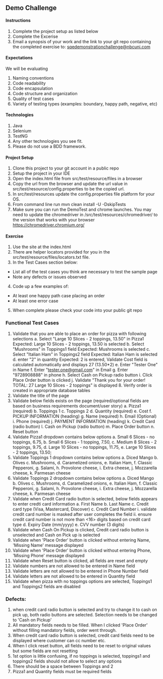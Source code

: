 ## Demo Challenge

#### Instructions
1. Complete the project setup as listed below
2. Complete the Excerise
3. Email a synopsis of your work and the link to your git repo containing the completed exercise to: sqedemonstrationchallenge@nbcuni.com

#### Expectations
We will be evaluating
1. Naming conventions
2. Code readability
3. Code encapsulation
4. Code structure and organization
5. Quality of test cases
6. Variety  of testing types (examples: boundary, happy path, negative, etc) 


#### Technologies
1. Java
2. Selenium
3. TestNG
4. Any other technologies you see fit.
5. Please do not use a BDD framework.

#### Project Setup
1. Clone this project to your git account in a public repo
2. Setup the project in your IDE
3. Open the index.html file from src/test/resource/files in a browser
4. Copy the url from the browser and update the url value in src/test/resource/config.properties to be the copied url.
5. In src/test/resources update the config.properties file platform for your OS.
6. From command line run mvn clean install -U -DskipTests
7. Make sure you can run the DemoTest and chrome launches.  You may need to update the chromedriver in /src/test/resources/chromedriver/ to the version that works with your browser
   https://chromedriver.chromium.org/


#### Exercise
1. Use the site at the index.html
2. There are helper locators provided for you in the src/test/resource/files/locators.txt file.
3. In the Test Cases section below:
  - List all of the test cases you think are necessary to test the sample page
  - Note any defects or issues observed
4. Code up a few examples of:
  - At least one happy path case placing an order
  - At least one error case
5. When complete please check your code into your public git repo


### Functional Test Cases

 1. Validate that you are able to place an order for pizza with following selections
	a. Select "Large 10 Slices - 2 toppings, 13.50" in Pizza1 
			Expected: Large 10 Slices - 2 toppings, 13.50 is selected 
	b. Select "Mushrooms" in Toppings1 field
			Expected: Mushrooms is selected 
	c. Select "Italian Ham" in Toppings2 field
			Expected: Italian Ham is selected 
	d. enter "2" in quantity
			Expected: 2 is entered, Validate Cost field is calculated automatically and displays 27 (13.50*2)
	e. Enter "Tester One" in Name
	f. Enter "tester.one@gmail.com" in Email
	g. Enter "9728908888" in phone 
	h. Select Cash on Pickup radio button
	i. Click Place Order button is clicked
	j. Validate "Thank you for your order! TOTAL: 27 Large 10 Slices - 2 toppings" is displayed
	8. Verify order is created in appropriate database tables
 2. Validate the title of the page <Pizza Order Form>
 3. Validate below fields exists on the page (required/optional fields are based on business requirements document/user story)
    a. Pizza1 (required)
	b. Toppings 1 
	c. Toppings 2
	d. Quantity (required)
	e. Cost
	f. PICKUP INFORMATION (heading)
	g. Name (required)
	h. Email (Optional)
	i. Phone (required)
	j. PAYMENT INFORMATION (heading)
	k. Credit Card (radio button)
	l. Cash on Pickup (radio button)
	m. Place Order button
	n. Reset button
 3. Validate Pizza1 dropdown contains below options
	a. Small 6 Slices - no toppings, 6.75,
    b. Small 6 Slices - 1 topping, 7.50,
    c. Medium 8 Slices - 2 toppings, 9.75,
    d. Large 10 Slices - no toppings, 11.75,
    e. Large 10 Slices - 2 toppings, 13.50;
 4. Validate Toppings 1 dropdown contains below options
	a. Diced Mango
    b. Olives
    c. Mushrooms,
    d. Caramelized onions,
    e. Italian Ham,
    f. Classic Pepperoni,
    g. Salami,
    h. Provolone cheese,
    i. Extra cheese,
    j. Mozzarella cheese,
    k. Parmesan cheese
 5. Validate Toppings 2 dropdown contains below options
	a. Diced Mango
    b. Olives
    c. Mushrooms,
    d. Caramelized onions,
    e. Italian Ham,
    f. Classic Pepperoni,
    g. Salami,
    h. Provolone cheese,
    i. Extra cheese,
    j. Mozzarella cheese,
    k. Parmesan cheese
 6. Validate when Credit Card radio button is selected, below fields appears to enter credti card information
	a. First Name 
	b. Last Name
	c. Credit card type (Visa, Mastercard, Discover)
	c. Credit Card Number
	      i. validate credit card number is masked after user completes the field
		  ii. ensure credit card number is not more than <16> digits based on credit card type
	d. Expiry Date (mm/yyyy)
	e. CVV number (3 digits)
 7. Validate when Cash On Pickup is clicked, Credit card radio button is unselected and Cash on Pick up is selected
 8. Validate when 'Place Order' button is clicked without entering Name, 'Missing Name' message displayed
 9. Validate when 'Place Order' button is clicked without entering Phone, 'Missing Phone' message displayed
 10. Validate when Reset button is clicked, all fields are reset and empty
 11. Validate numbers are not allowed to be entered in Name field
 12. Validate letters are not allowed to be entered in Phone Number field
 13. Validate letters are not allowed to be entered in Quantity field
 14. Validate when pizza with no toppings options are selected, Toppings1 and Toppings2 fields are disabled
 
 ### Defects: 
 1. when credit card radio button is selected and try to change it to cash on pick up, both radio buttons are selected. Selection needs to be changed to 'Cash on Pickup'
 2. All mandatory fields needs to be filled. When I clicked 'Place Order' without filling mandatory fields, order went through. 
 3. When credit card radio button is selected, credit card fields need to be displayed where customer can cc number etc. 
 4. When I click reset button, all fields need to be reset to original values but some fields are not resetting
 5. 1st option is little confusing, if no toppings is selected, toppings1 and toppings2 fields should not allow to select any options
 6. There should be a space between Toppings and 2
 7. Pizza1 and Quantity fields must be required fields